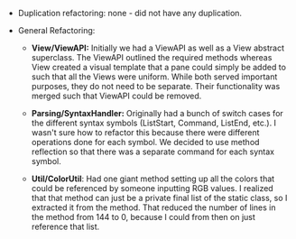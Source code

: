 * Duplication refactoring: none - did not have any duplication.

* General Refactoring:
    * **View/ViewAPI:** Initially we had a ViewAPI as well as a View abstract superclass. The ViewAPI outlined the required methods whereas View created a visual template that a pane could simply be added to such that all the Views were uniform. While both served important purposes, they do not need to be separate. Their functionality was merged such that ViewAPI could be removed.

  * **Parsing/SyntaxHandler:** Originally had a bunch of switch cases for the different syntax symbols (ListStart, Command, ListEnd, etc.). I wasn't sure how to refactor this because there were different operations done for each symbol. We decided to use method reflection so that there was a separate command for each syntax symbol.
  * **Util/ColorUtil**: Had one giant method setting up all the colors that could be referenced by someone inputting RGB values. I realized that that method can just be a private final list of the static class, so I extracted it from the method. That reduced the number of lines in the method from 144 to 0, because I could from then on just reference that list.